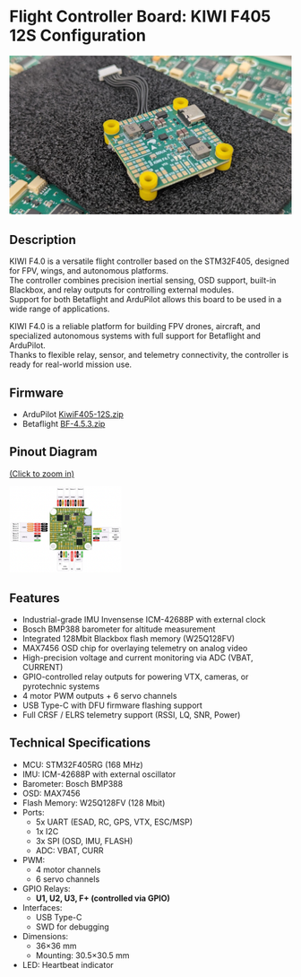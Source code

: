 # Flight Controller Board: KIWI F405 12S Configuration

![kiwif405-12s.jpeg](kiwif405-12s.jpeg)

## Description

KIWI F4.0 is a versatile flight controller based on the STM32F405, designed for FPV, wings, and autonomous platforms.  
The controller combines precision inertial sensing, OSD support, built-in Blackbox, and relay outputs for controlling
external modules.  
Support for both Betaflight and ArduPilot allows this board to be used in a wide range of applications.

KIWI F4.0 is a reliable platform for building FPV drones, aircraft, and specialized autonomous systems with full support
for Betaflight and ArduPilot.  
Thanks to flexible relay, sensor, and telemetry connectivity, the controller is ready for real-world mission use.

## Firmware

- ArduPilot [KiwiF405-12S.zip](download/KiwiF405-12S.zip)
- Betaflight [BF-4.5.3.zip](download/battle_flight/betaflight_4.5.3_STM32F405_KAPONGA_KIWIF4_12S.hex.zip)

## Pinout Diagram

[(Click to zoom in)](kiwif405.png)

<a href="kiwif405.png"><img src="kiwif405.png" width="200"></a>

## Features

- Industrial-grade IMU Invensense ICM-42688P with external clock
- Bosch BMP388 barometer for altitude measurement
- Integrated 128Mbit Blackbox flash memory (W25Q128FV)
- MAX7456 OSD chip for overlaying telemetry on analog video
- High-precision voltage and current monitoring via ADC (VBAT, CURRENT)
- GPIO-controlled relay outputs for powering VTX, cameras, or pyrotechnic systems
- 4 motor PWM outputs + 6 servo channels
- USB Type-C with DFU firmware flashing support
- Full CRSF / ELRS telemetry support (RSSI, LQ, SNR, Power)

## Technical Specifications

- MCU: STM32F405RG (168 MHz)
- IMU: ICM-42688P with external oscillator
- Barometer: Bosch BMP388
- OSD: MAX7456
- Flash Memory: W25Q128FV (128 Mbit)
- Ports:
    - 5x UART (ESAD, RC, GPS, VTX, ESC/MSP)
    - 1x I2C
    - 3x SPI (OSD, IMU, FLASH)
    - ADC: VBAT, CURR
- PWM:
    - 4 motor channels
    - 6 servo channels
- GPIO Relays:
    - **U1, U2, U3, F+ (controlled via GPIO)**
- Interfaces:
    - USB Type-C
    - SWD for debugging
- Dimensions:
    - 36×36 mm
    - Mounting: 30.5×30.5 mm
- LED: Heartbeat indicator
